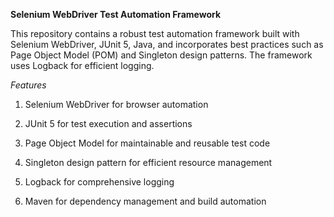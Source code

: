 **Selenium WebDriver Test Automation Framework**

This repository contains a robust test automation framework built with Selenium WebDriver, JUnit 5, Java, and incorporates best practices such as Page Object Model (POM) and Singleton design patterns. The framework uses Logback for efficient logging.

_Features_

1. Selenium WebDriver for browser automation

2. JUnit 5 for test execution and assertions

3. Page Object Model for maintainable and reusable test code

4. Singleton design pattern for efficient resource management

5. Logback for comprehensive logging

6. Maven for dependency management and build automation
